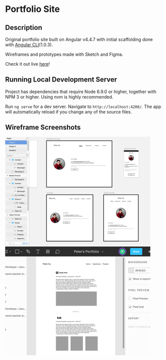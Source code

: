 # Portfolio Site

## Description

Original portfolio site built on Angular v4.4.7 with initial scaffolding done with [Angular CLI](https://github.com/angular/angular-cli)(1.0.3).

Wireframes and prototypes made with Sketch and Figma. 

Check it out live [here](http://petercbxu.com)!

## Running Local Development Server

Project has dependencies that require Node 6.9.0 or higher, together with NPM 3 or higher. Using nvm is highly recommended.

Run `ng serve` for a dev server. Navigate to `http://localhost:4200/`. The app will automatically reload if you change any of the source files.

## Wireframe Screenshots

<img src="src/assets/website/1.jpg">
<img src="src/assets/website/2.jpg">